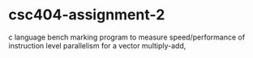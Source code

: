 # csc404-assignment-2

c language bench marking program to measure speed/performance of instruction level parallelism for a vector multiply-add, 
